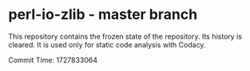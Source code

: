 # perl-io-zlib - master branch

This repository contains the frozen state of the repository.
Its history is cleared. It is used only for static code
analysis with Codacy.

Commit Time: 1727833064